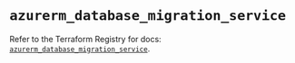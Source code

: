 # `azurerm_database_migration_service`

Refer to the Terraform Registry for docs: [`azurerm_database_migration_service`](https://registry.terraform.io/providers/hashicorp/azurerm/3.101.0/docs/resources/database_migration_service).
